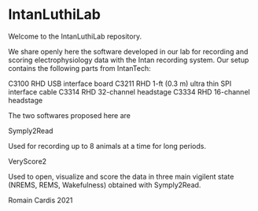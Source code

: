 # IntanLuthiLab

Welcome to the IntanLuthiLab repository.

We share openly here the software developed in our lab for recording and scoring electrophysiology data with the Intan recording system. Our setup contains the following parts from IntanTech:

C3100 RHD USB interface board
C3211 RHD 1-ft (0.3 m) ultra thin SPI interface cable
C3314 RHD 32-channel headstage
C3334 RHD 16-channel headstage

The two softwares proposed here are

Symply2Read

Used for recording up to 8 animals at a time for long periods.

VeryScore2

Used to open, visualize and score the data in three main vigilent state (NREMS, REMS, Wakefulness) obtained with Symply2Read.

Romain Cardis 2021
